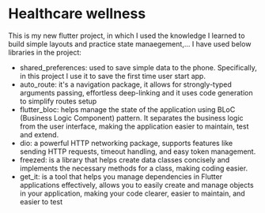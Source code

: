# Healthcare wellness

This is my new flutter project, in which I used the knowledge I learned to build simple layouts and practice state manaegement,... I have used below libraries in the project: 
- shared_preferences: used to save simple data to the phone. Specifically, in this project I  use it to save the first time user start app. 
- auto_route: it's a navigation package, it allows for strongly-typed arguments passing, effortless deep-linking and it uses code generation to simplify routes setup
- flutter_bloc: helps manage the state of the application using BLoC (Business Logic Component) pattern. It separates the business logic from the user interface, making the application easier to maintain, test and extend. 
- dio: a powerful HTTP networking package, supports features like sending HTTP requests, timeout handling, and easy token management.
- freezed: is a library that helps create data classes concisely and implements the necessary methods for a class, making coding easier.
- get_it: is a tool that helps you manage dependencies in Flutter applications effectively, allows you to easily create and manage objects in your application, making your code clearer, easier to maintain, and easier to test



